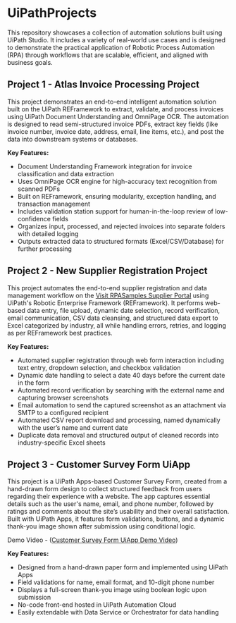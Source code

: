 # UiPathProjects
This repository showcases a collection of automation solutions built using UiPath Studio. It includes a variety of real-world use cases and is designed to demonstrate the practical application of Robotic Process Automation (RPA) through workflows that are scalable, efficient, and aligned with business goals.

## Project 1 - Atlas Invoice Processing Project
This project demonstrates an end-to-end intelligent automation solution built on the UiPath REFramework to extract, validate, and process invoices using UiPath Document Understanding and OmniPage OCR. The automation is designed to read semi-structured invoice PDFs, extract key fields (like invoice number, invoice date, address, email, line items, etc.), and post the data into downstream systems or databases.

**Key Features:**
* Document Understanding Framework integration for invoice classification and data extraction
* Uses OmniPage OCR engine for high-accuracy text recognition from scanned PDFs
* Built on REFramework, ensuring modularity, exception handling, and transaction management
* Includes validation station support for human-in-the-loop review of low-confidence fields
* Organizes input, processed, and rejected invoices into separate folders with detailed logging
* Outputs extracted data to structured formats (Excel/CSV/Database) for further processing

## Project 2 - New Supplier Registration Project
This project automates the end-to-end supplier registration and data management workflow on the [Visit RPASamples Supplier Portal](https://www.rpasamples.com) using UiPath's Robotic Enterprise Framework (REFramework). It performs web-based data entry, file upload, dynamic date selection, record verification, email communication, CSV data cleansing, and structured data export to Excel categorized by industry, all while handling errors, retries, and logging as per REFramework best practices.

**Key Features:**
* Automated supplier registration through web form interaction including text entry, dropdown selection, and checkbox validation
* Dynamic date handling to select a date 40 days before the current date in the form
* Automated record verification by searching with the external name and capturing browser screenshots
* Email automation to send the captured screenshot as an attachment via SMTP to a configured recipient
* Automated CSV report download and processing, named dynamically with the user’s name and current date
* Duplicate data removal and structured output of cleaned records into industry-specific Excel sheets

## Project 3 - Customer Survey Form UiApp
This project is a UiPath Apps-based Customer Survey Form, created from a hand-drawn form design to collect structured feedback from users regarding their experience with a website. The app captures essential details such as the user's name, email, and phone number, followed by ratings and comments about the site’s usability and their overall satisfaction. Built with UiPath Apps, it features form validations, buttons, and a dynamic thank-you image shown after submission using conditional logic.

Demo Video - ([Customer Survey Form UiApp Demo Video](https://github.com/pmalviyauark/UiPathProjects/blob/main/Customer%20Survey%20Form%20UiApp/Form%20Tested%20Video%20Demo.mp4))

**Key Features:**
* Designed from a hand-drawn paper form and implemented using UiPath Apps
* Field validations for name, email format, and 10-digit phone number
* Displays a full-screen thank-you image using boolean logic upon submission
* No-code front-end hosted in UiPath Automation Cloud
* Easily extendable with Data Service or Orchestrator for data handling
